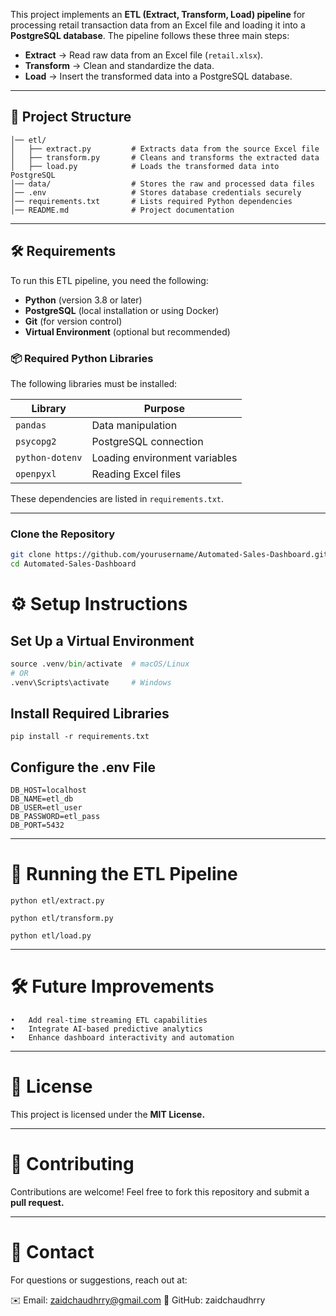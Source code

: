 
This project implements an **ETL (Extract, Transform, Load) pipeline** for processing retail transaction data from an Excel file and loading it into a **PostgreSQL database**. The pipeline follows these three main steps:

- **Extract** → Read raw data from an Excel file (`retail.xlsx`).
- **Transform** → Clean and standardize the data.
- **Load** → Insert the transformed data into a PostgreSQL database.

---

## 📂 Project Structure
```📁 Automated-Sales-Dashboard/
│── etl/
│   ├── extract.py         # Extracts data from the source Excel file
│   ├── transform.py       # Cleans and transforms the extracted data
│   ├── load.py            # Loads the transformed data into PostgreSQL
│── data/                  # Stores the raw and processed data files
│── .env                   # Stores database credentials securely
│── requirements.txt       # Lists required Python dependencies
│── README.md              # Project documentation
```

---

## 🛠️ Requirements

To run this ETL pipeline, you need the following:

- **Python** (version 3.8 or later)
- **PostgreSQL** (local installation or using Docker)
- **Git** (for version control)
- **Virtual Environment** (optional but recommended)

### 📦 Required Python Libraries

The following libraries must be installed:

| Library        | Purpose                                        |
|---------------|-----------------------------------------------|
| `pandas`      | Data manipulation                            |
| `psycopg2`    | PostgreSQL connection                        |
| `python-dotenv` | Loading environment variables              |
| `openpyxl`    | Reading Excel files                          |

These dependencies are listed in `requirements.txt`.

---


### Clone the Repository

```bash
git clone https://github.com/yourusername/Automated-Sales-Dashboard.git
cd Automated-Sales-Dashboard
```

# ⚙️ Setup Instructions

## Set Up a Virtual Environment
```python -m venv .venv
source .venv/bin/activate  # macOS/Linux
# OR
.venv\Scripts\activate     # Windows
```

## Install Required Libraries

```
pip install -r requirements.txt
```
## Configure the .env File

```
DB_HOST=localhost
DB_NAME=etl_db
DB_USER=etl_user
DB_PASSWORD=etl_pass
DB_PORT=5432
```
---
# 🚀 Running the ETL Pipeline

```
python etl/extract.py
```
```
python etl/transform.py
```
```
python etl/load.py
```
---
# 🛠️ Future Improvements
	•	Add real-time streaming ETL capabilities
	•	Integrate AI-based predictive analytics
	•	Enhance dashboard interactivity and automation
---

# 📜 License

This project is licensed under the **MIT License.**


---
# 🤝 Contributing

Contributions are welcome! Feel free to fork this repository and submit a **pull request.**



---
#  📩 Contact

For questions or suggestions, reach out at:

✉️ Email: zaidchaudhrry@gmail.com
🐙 GitHub: zaidchaudhrry
